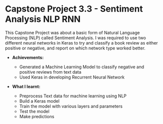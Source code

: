 # Capstone Project 3.3 - Sentiment Analysis NLP RNN
This Capstone Project was about a basic form of Natural Language Processing (NLP) called Sentiment Analysis. I was required to use two different neural networks in Keras to try and classify a book review as either positive or negative, and report on which network type worked better.

- **Achievements:**
  - Generated a Machine Learning Model to classify negative and positive reviews from text data
  - Used Keras in developing Recurrent Neural Network

- **What I learnt:**
  - Preprocess Text data for machine learning using NLP
  - Build a Keras model
  - Train the model with various layers and parameters
  - Test the model
  - Make predictions
